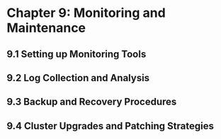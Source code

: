 # Chapter 9: Monitoring and Maintenance

## 9.1 Setting up Monitoring Tools

## 9.2 Log Collection and Analysis

## 9.3 Backup and Recovery Procedures

## 9.4 Cluster Upgrades and Patching Strategies
